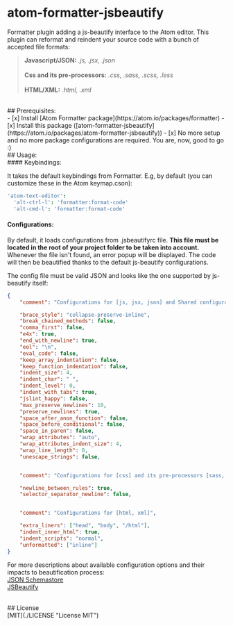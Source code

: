 # atom-formatter-jsbeautify


Formatter plugin adding a js-beautify interface to the Atom editor.
This plugin can reformat and reindent your source code with a bunch of accepted file formats:

> **Javascript/JSON:** *.js, .jsx, .json* <br/><br/>
> **Css and its pre-processors:** *.css, .sass, .scss, .less* <br/><br/>
> **HTML/XML:** *.html, .xml* <br/>

<br/>
## Prerequisites:
<br/>
- [x] Install [Atom Formatter package](https://atom.io/packages/formatter)
- [x] Install this package ([atom-formatter-jsbeautify](https://atom.io/packages/atom-formatter-jsbeautify))
- [x] No more setup and no more package configurations are required. You are, now, good to go :)

<br/>
## Usage:
<br/>
#### Keybindings:

It takes the default keybindings from Formatter. E.g, by default (you can customize these in the Atom keymap.cson):

```cson
'atom-text-editor':
  'alt-ctrl-l': 'formatter:format-code'
  'alt-cmd-l': 'formatter:format-code'
```

#### Configurations:

By default, it loads configurations from .jsbeautifyrc file. **This file must be located in the root of your project folder to be taken into account.**<br/>
Whenever the file isn't found, an error popup will be displayed. The code will then be beautified thanks to the default js-beautify configurations.

The config file must be valid JSON and looks like the one supported by js-beautify itself:

```json
{
	"comment": "Configurations for [js, jsx, json] and Shared configurations",

	"brace_style": "collapse-preserve-inline",
	"break_chained_methods": false,
	"comma_first": false,
	"e4x": true,
	"end_with_newline": true,
	"eol": "\n",
	"eval_code": false,
	"keep_array_indentation": false,
	"keep_function_indentation": false,
	"indent_size": 4,
	"indent_char": " ",
	"indent_level": 0,
	"indent_with_tabs": true,
	"jslint_happy": false,
	"max_preserve_newlines": 10,
	"preserve_newlines": true,
	"space_after_anon_function": false,
	"space_before_conditional": false,
	"space_in_paren": false,
	"wrap_attributes": "auto",
	"wrap_attributes_indent_size": 4,
	"wrap_line_length": 0,
	"unescape_strings": false,


	"comment": "Configurations for [css] and its pre-processors [sass, scss, less]",

	"newline_between_rules": true,
	"selector_separator_newline": false,


	"comment": "Configurations for [html, xml]",

	"extra_liners": ["head", "body", "/html"],
	"indent_inner_html": true,
	"indent_scripts": "normal",
	"unformatted": ["inline"]
}
```

For more descriptions about available configuration options and their impacts to beautification process:<br/>
[JSON Schemastore](http://json.schemastore.org/jsbeautifyrc)<br/>
[JSBeautify](https://github.com/beautify-web/js-beautify)

<br/>
## License
<br/>
[MIT](./LICENSE "License MIT")
